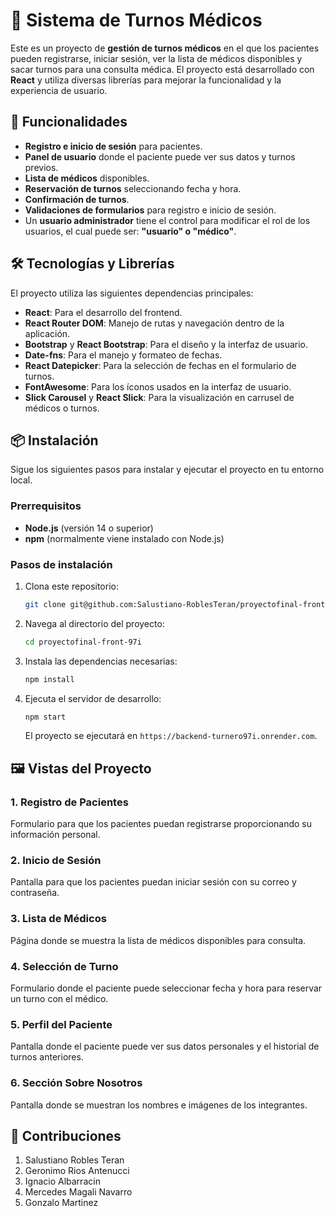 
# 🏥 Sistema de Turnos Médicos

Este es un proyecto de **gestión de turnos médicos** en el que los pacientes pueden registrarse, iniciar sesión, ver la lista de médicos disponibles y sacar turnos para una consulta médica. El proyecto está desarrollado con **React** y utiliza diversas librerías para mejorar la funcionalidad y la experiencia de usuario.

## 🚀 Funcionalidades

- **Registro e inicio de sesión** para pacientes.
- **Panel de usuario** donde el paciente puede ver sus datos y turnos previos.
- **Lista de médicos** disponibles.
- **Reservación de turnos** seleccionando fecha y hora.
- **Confirmación de turnos**.
- **Validaciones de formularios** para registro e inicio de sesión.
- Un **usuario administrador** tiene el control para modificar el rol de los usuarios, el cual puede ser: **"usuario" o "médico"**.

## 🛠️ Tecnologías y Librerías

El proyecto utiliza las siguientes dependencias principales:

- **React**: Para el desarrollo del frontend.
- **React Router DOM**: Manejo de rutas y navegación dentro de la aplicación.
- **Bootstrap** y **React Bootstrap**: Para el diseño y la interfaz de usuario.
- **Date-fns**: Para el manejo y formateo de fechas.
- **React Datepicker**: Para la selección de fechas en el formulario de turnos.
- **FontAwesome**: Para los íconos usados en la interfaz de usuario.
- **Slick Carousel** y **React Slick**: Para la visualización en carrusel de médicos o turnos.

## 📦 Instalación

Sigue los siguientes pasos para instalar y ejecutar el proyecto en tu entorno local.

### Prerrequisitos

- **Node.js** (versión 14 o superior)
- **npm** (normalmente viene instalado con Node.js)

### Pasos de instalación

1. Clona este repositorio:

   ```bash
   git clone git@github.com:Salustiano-RoblesTeran/proyectofinal-front-97i.git
   ```

2. Navega al directorio del proyecto:

   ```bash
   cd proyectofinal-front-97i
   ```

3. Instala las dependencias necesarias:

   ```bash
   npm install
   ```

4. Ejecuta el servidor de desarrollo:

   ```bash
   npm start
   ```

   El proyecto se ejecutará en `https://backend-turnero97i.onrender.com`.

## 🖼️ Vistas del Proyecto

### 1. Registro de Pacientes
Formulario para que los pacientes puedan registrarse proporcionando su información personal.

### 2. Inicio de Sesión
Pantalla para que los pacientes puedan iniciar sesión con su correo y contraseña.

### 3. Lista de Médicos
Página donde se muestra la lista de médicos disponibles para consulta.

### 4. Selección de Turno
Formulario donde el paciente puede seleccionar fecha y hora para reservar un turno con el médico.

### 5. Perfil del Paciente
Pantalla donde el paciente puede ver sus datos personales y el historial de turnos anteriores.

### 6. Sección Sobre Nosotros
Pantalla donde se muestran los nombres e imágenes de los integrantes.

## 🤝 Contribuciones

1. Salustiano Robles Teran
2. Geronimo Rios Antenucci
3. Ignacio Albarracin
4. Mercedes Magali Navarro
5. Gonzalo Martinez
